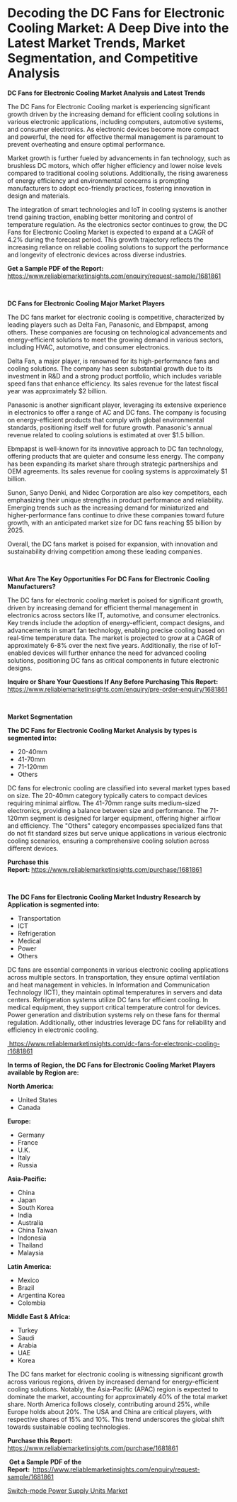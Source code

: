 <p><h1>Decoding the DC Fans for Electronic Cooling Market: A Deep Dive into the Latest Market Trends, Market Segmentation, and Competitive Analysis</h1></p><p><strong>DC Fans for Electronic Cooling Market Analysis and Latest Trends</strong></p>
<p><p>The DC Fans for Electronic Cooling market is experiencing significant growth driven by the increasing demand for efficient cooling solutions in various electronic applications, including computers, automotive systems, and consumer electronics. As electronic devices become more compact and powerful, the need for effective thermal management is paramount to prevent overheating and ensure optimal performance. </p><p>Market growth is further fueled by advancements in fan technology, such as brushless DC motors, which offer higher efficiency and lower noise levels compared to traditional cooling solutions. Additionally, the rising awareness of energy efficiency and environmental concerns is prompting manufacturers to adopt eco-friendly practices, fostering innovation in design and materials. </p><p>The integration of smart technologies and IoT in cooling systems is another trend gaining traction, enabling better monitoring and control of temperature regulation. As the electronics sector continues to grow, the DC Fans for Electronic Cooling Market is expected to expand at a CAGR of 4.2% during the forecast period. This growth trajectory reflects the increasing reliance on reliable cooling solutions to support the performance and longevity of electronic devices across diverse industries.</p></p>
<p><strong>Get a Sample PDF of the Report:&nbsp;</strong> <a href="https://www.reliablemarketinsights.com/enquiry/request-sample/1681861?utm_campaign=3204&utm_medium=2&utm_source=Github&utm_content=ia&utm_term=24032025&utm_id=dc-fans-for-electronic-cooling">https://www.reliablemarketinsights.com/enquiry/request-sample/1681861</a></p>
<p>&nbsp;</p>
<p><strong>DC Fans for Electronic Cooling Major Market Players</strong></p>
<p><p>The DC fans market for electronic cooling is competitive, characterized by leading players such as Delta Fan, Panasonic, and Ebmpapst, among others. These companies are focusing on technological advancements and energy-efficient solutions to meet the growing demand in various sectors, including HVAC, automotive, and consumer electronics.</p><p>Delta Fan, a major player, is renowned for its high-performance fans and cooling solutions. The company has seen substantial growth due to its investment in R&D and a strong product portfolio, which includes variable speed fans that enhance efficiency. Its sales revenue for the latest fiscal year was approximately $2 billion.</p><p>Panasonic is another significant player, leveraging its extensive experience in electronics to offer a range of AC and DC fans. The company is focusing on energy-efficient products that comply with global environmental standards, positioning itself well for future growth. Panasonic's annual revenue related to cooling solutions is estimated at over $1.5 billion.</p><p>Ebmpapst is well-known for its innovative approach to DC fan technology, offering products that are quieter and consume less energy. The company has been expanding its market share through strategic partnerships and OEM agreements. Its sales revenue for cooling systems is approximately $1 billion.</p><p>Sunon, Sanyo Denki, and Nidec Corporation are also key competitors, each emphasizing their unique strengths in product performance and reliability. Emerging trends such as the increasing demand for miniaturized and higher-performance fans continue to drive these companies toward future growth, with an anticipated market size for DC fans reaching $5 billion by 2025.</p><p>Overall, the DC fans market is poised for expansion, with innovation and sustainability driving competition among these leading companies.</p></p>
<p>&nbsp;</p>
<p><strong>What Are The Key Opportunities For DC Fans for Electronic Cooling Manufacturers?</strong></p>
<p><p>The DC fans for electronic cooling market is poised for significant growth, driven by increasing demand for efficient thermal management in electronics across sectors like IT, automotive, and consumer electronics. Key trends include the adoption of energy-efficient, compact designs, and advancements in smart fan technology, enabling precise cooling based on real-time temperature data. The market is projected to grow at a CAGR of approximately 6-8% over the next five years. Additionally, the rise of IoT-enabled devices will further enhance the need for advanced cooling solutions, positioning DC fans as critical components in future electronic designs.</p></p>
<p><strong>Inquire or Share Your Questions If Any Before Purchasing This Report:</strong> <a href="https://www.reliablemarketinsights.com/enquiry/pre-order-enquiry/1681861?utm_campaign=3204&utm_medium=2&utm_source=Github&utm_content=ia&utm_term=24032025&utm_id=dc-fans-for-electronic-cooling">https://www.reliablemarketinsights.com/enquiry/pre-order-enquiry/1681861</a></p>
<p>&nbsp;</p>
<p><strong>Market Segmentation</strong></p>
<p><strong>The DC Fans for Electronic Cooling Market Analysis by types is segmented into:</strong></p>
<p><ul><li>20-40mm</li><li>41-70mm</li><li>71-120mm</li><li>Others</li></ul></p>
<p><p>DC fans for electronic cooling are classified into several market types based on size. The 20-40mm category typically caters to compact devices requiring minimal airflow. The 41-70mm range suits medium-sized electronics, providing a balance between size and performance. The 71-120mm segment is designed for larger equipment, offering higher airflow and efficiency. The "Others" category encompasses specialized fans that do not fit standard sizes but serve unique applications in various electronic cooling scenarios, ensuring a comprehensive cooling solution across different devices.</p></p>
<p><strong>Purchase this Report:&nbsp;</strong><a href="https://www.reliablemarketinsights.com/purchase/1681861?utm_campaign=3204&utm_medium=2&utm_source=Github&utm_content=ia&utm_term=24032025&utm_id=dc-fans-for-electronic-cooling">https://www.reliablemarketinsights.com/purchase/1681861</a></p>
<p>&nbsp;</p>
<p><strong>The DC Fans for Electronic Cooling Market Industry Research by Application is segmented into:</strong></p>
<p><ul><li>Transportation</li><li>ICT</li><li>Refrigeration</li><li>Medical</li><li>Power</li><li>Others</li></ul></p>
<p><p>DC fans are essential components in various electronic cooling applications across multiple sectors. In transportation, they ensure optimal ventilation and heat management in vehicles. In Information and Communication Technology (ICT), they maintain optimal temperatures in servers and data centers. Refrigeration systems utilize DC fans for efficient cooling. In medical equipment, they support critical temperature control for devices. Power generation and distribution systems rely on these fans for thermal regulation. Additionally, other industries leverage DC fans for reliability and efficiency in electronic cooling.</p></p>
<p><a href="https://www.reliablemarketinsights.com/dc-fans-for-electronic-cooling-r1681861?utm_campaign=3204&utm_medium=2&utm_source=Github&utm_content=ia&utm_term=24032025&utm_id=dc-fans-for-electronic-cooling">&nbsp;https://www.reliablemarketinsights.com/dc-fans-for-electronic-cooling-r1681861</a></p>
<p><strong>In terms of Region, the DC Fans for Electronic Cooling Market Players available by Region are:</strong></p>
<p>
    <p> <strong> North America: </strong>
        <ul>
            <li>United States</li>
            <li>Canada</li>
        </ul>
        </p> 
    <p> <strong> Europe: </strong>
        <ul>
            <li>Germany</li>
            <li>France</li>
            <li>U.K.</li>
            <li>Italy</li>
            <li>Russia</li>
        </ul>
        </p> 
    <p> <strong> Asia-Pacific: </strong>
        <ul>
            <li>China</li>
            <li>Japan</li>
            <li>South Korea</li>
            <li>India</li>
            <li>Australia</li>
            <li>China Taiwan</li>
            <li>Indonesia</li>
            <li>Thailand</li>
            <li>Malaysia</li>
        </ul>
        </p> 
    <p> <strong> Latin America: </strong>
        <ul>
            <li>Mexico</li>
            <li>Brazil</li>
            <li>Argentina Korea</li>
            <li>Colombia</li>
        </ul>
        </p> 
    <p> <strong> Middle East & Africa: </strong>
        <ul>
            <li>Turkey</li>
            <li>Saudi</li>
            <li>Arabia</li>
            <li>UAE</li>
            <li>Korea</li>
        </ul>
    </p>
    </p>
<p><p>The DC fans market for electronic cooling is witnessing significant growth across various regions, driven by increased demand for energy-efficient cooling solutions. Notably, the Asia-Pacific (APAC) region is expected to dominate the market, accounting for approximately 40% of the total market share. North America follows closely, contributing around 25%, while Europe holds about 20%. The USA and China are critical players, with respective shares of 15% and 10%. This trend underscores the global shift towards sustainable cooling technologies.</p></p>
<p><strong>Purchase this Report: </strong><a href="https://www.reliablemarketinsights.com/purchase/1681861?utm_campaign=3204&utm_medium=2&utm_source=Github&utm_content=ia&utm_term=24032025&utm_id=dc-fans-for-electronic-cooling">https://www.reliablemarketinsights.com/purchase/1681861</a></p>
<p>&nbsp;<strong>Get a Sample PDF of the Report:&nbsp;&nbsp;</strong><a href="https://www.reliablemarketinsights.com/enquiry/request-sample/1681861?utm_campaign=3204&utm_medium=2&utm_source=Github&utm_content=ia&utm_term=24032025&utm_id=dc-fans-for-electronic-cooling">https://www.reliablemarketinsights.com/enquiry/request-sample/1681861</a></p>
<p><strong></strong></p>
<p><p><a href="https://github.com/alejnaouare/Market-Research-Report-List-1/blob/main/switch-mode-power-supply-units-market.md?utm_campaign=3204&utm_medium=2&utm_source=Github&utm_content=ia&utm_term=24032025&utm_id=dc-fans-for-electronic-cooling">Switch-mode Power Supply Units Market</a></p></p>
